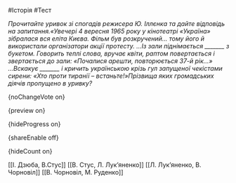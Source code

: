 #Історія #Тест

*Прочитайте уривок зі спогадів режисера Ю. Іллєнка та дайте відповідь на запитання.«Увечері 4 вересня 1965 року у кінотеатрі «Україна» зібралася вся еліта Києва. Фільм був розкручений... тому його й використали організатори акції протесту. ...Із зали піднімається _______ з букетом. Говорить теплі слова, вручає квіти, раптом повертається і звертається до зали: «Почалися арешти, повторюється 37-й рік...» ...Вскакує _______ і кричить українською крізь гул запущеної чекістами сирени: «Хто проти тиранії – встаньте!»Прізвища яких громадських діячів пропущено в уривку?*

{noChangeVote on}

{preview on}

{hideProgress on}

{shareEnable off}

{hideCount on}

[[І. Дзюба, В.Стус]]
[[В. Стус, Л. Лук’яненко]]
[[Л. Лук’яненко, В. Чорновіл]]
[[В. Чорновіл, М. Руденко]]
